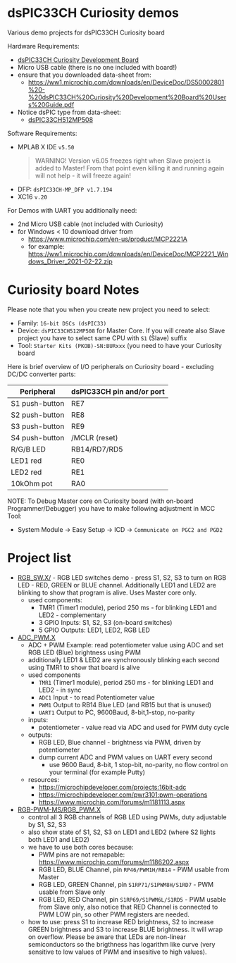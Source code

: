 # dsPIC33CH Curiosity demos

Various demo projects for dsPIC33CH Curiosity board

Hardware Requirements:
- [dsPIC33CH Curiosity Development Board](https://www.microchip.com/en-us/development-tool/DM330028-2)
- Micro USB cable (there is no one included with board!)
- ensure that you downloaded data-sheet from:
  - https://ww1.microchip.com/downloads/en/DeviceDoc/DS50002801%20-%20dsPIC33CH%20Curiosity%20Development%20Board%20Users%20Guide.pdf
- Notice dsPIC type from data-sheet:
  - [dsPIC33CH512MP508](https://www.microchip.com/en-us/product/dsPIC33CH512MP508)

Software Requirements:
- MPLAB X IDE `v5.50`
  > WARNING! Version v6.05 freezes right when Slave project is added to Master!
  > From that point even killing it and running again will not help - it will freeze again!
- DFP: `dsPIC33CH-MP_DFP v1.7.194`
- XC16 `v.20`

For Demos with UART you additionally need:
- 2nd Micro USB cable (not included with Curiosity)
- for Windows < 10 download driver from 
  - https://www.microchip.com/en-us/product/MCP2221A 
  - for example: https://ww1.microchip.com/downloads/en/DeviceDoc/MCP2221_Windows_Driver_2021-02-22.zip

# Curiosity board Notes

Please note that you when you create new project you need to select:
- Family: `16-bit DSCs (dsPIC33)`
- Device: `dsPIC33CH512MP508` for Master Core. If you will create also Slave
  project you have to select same CPU with `S1` (Slave) suffix
- Tool: `Starter Kits (PKOB)-SN:BURxxx` (you need to have your Curiosity board 

Here is brief overview of I/O peripherals on Curiosity board - excluding DC/DC converter parts:

| Peripheral | dsPIC33CH pin and/or port |
| --- | --- |
| S1 push-button | RE7 |
| S2 push-button | RE8 |
| S3 push-button | RE9 |
| S4 push-button | /MCLR (reset) |
| R/G/B LED | RB14/RD7/RD5 |
| LED1 red | RE0 |
| LED2 red | RE1 |
| 10kOhm pot | RA0 |

NOTE: To Debug Master core on Curiosity board (with on-board Programmer/Debugger)
you have to make following adjustment in MCC Tool:
- System Module -> Easy Setup -> ICD -> `Communicate on PGC2 and PGD2`

# Project list

* [RGB_SW.X/](RGB_SW.X) - RGB LED switches demo - press S1, S2, S3 to turn on RGB LED - RED, GREEN or
  BLUE channel. Additionally LED1 and LED2 are blinking to show that program is alive. Uses Master core only.
  - used components:
    - TMR1 (Timer1 module), period 250 ms - for blinking LED1 and LED2 - complementary
    - 3 GPIO Inputs: S1, S2, S3 (on-board switches)
    - 5 GPIO Outputs: LED1, LED2, RGB LED
* [ADC_PWM.X](ADC_PWM.X)
  - ADC + PWM Example: read potentiometer value using ADC and set RGB LED (Blue) brightness
    using PWM
  - additionally LED1 & LED2 are synchronously blinking each second using TMR1 to show
    that board is alive
  - used components
    - `TMR1` (Timer1 module), period 250 ms - for blinking LED1 and LED2 - in sync
    - `ADC1` Input - to read Potentiometer value
    - `PWM1` Output to RB14 Blue LED (and RB15 but that is unused)
    - `UART1` Output to PC, 9600Baud, 8-bit,1-stop, no-parity
  - inputs:
    - potentiometer - value read via ADC and used for PWM duty cycle
  - outputs:
    - RGB LED, Blue channel - brightness via PWM, driven by potentiometer
    - dump current ADC and PWM values on UART every second
      - use 9600 Baud, 8-bit, 1 stop-bit, no-parity, no flow control on your terminal (for example Putty)
  - resources:
    - https://microchipdeveloper.com/projects:16bit-adc
    - https://microchipdeveloper.com/pwr3101:pwm-operations
    - https://www.microchip.com/forums/m1181113.aspx
* [RGB-PWM-MS/RGB_PWM.X](RGB-PWM-MS/RGB_PWM.X)
  - control all 3 RGB channels of RGB LED using PWMs, duty adjustable by S1, S2, S3
  - also show state of S1, S2, S3 on LED1 and LED2 (where S2 lights both LED1 and LED2)
  - we have to use both cores because:
    - PWM pins are not remapable: https://www.microchip.com/forums/m1186202.aspx
    - RGB LED, BLUE Channel, pin `RP46/PWM1H/RB14` - PWM usable from Master
    - RGB LED, GREEN Channel, pin `S1RP71/S1PWM8H/S1RD7` - PWM usable from Slave only
    - RGB LED, RED Channel, pin `S1RP69/S1PWM6L/S1RD5` - PWM usable from Slave only, also
      notice that RED Channel is connected to PWM LOW pin, so other PWM registers are needed.
  - how to use: press S1 to increase RED brightness, S2 to increase GREEN brightness
    and S3 to increase BLUE brightness. It will wrap on overflow. Please be aware that LEDs
    are non-linear semiconductors so the brigthness has logarithm like curve (very sensitive
    to low values of PWM and insesitive to high values).

